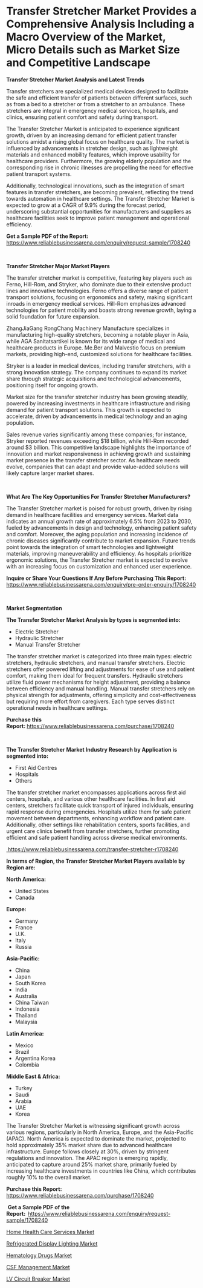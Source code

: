 <p><h1>Transfer Stretcher Market Provides a Comprehensive Analysis Including a Macro Overview of the Market, Micro Details such as Market Size and Competitive Landscape</h1></p><p><strong>Transfer Stretcher Market Analysis and Latest Trends</strong></p>
<p><p>Transfer stretchers are specialized medical devices designed to facilitate the safe and efficient transfer of patients between different surfaces, such as from a bed to a stretcher or from a stretcher to an ambulance. These stretchers are integral in emergency medical services, hospitals, and clinics, ensuring patient comfort and safety during transport.</p><p>The Transfer Stretcher Market is anticipated to experience significant growth, driven by an increasing demand for efficient patient transfer solutions amidst a rising global focus on healthcare quality. The market is influenced by advancements in stretcher design, such as lightweight materials and enhanced mobility features, which improve usability for healthcare providers. Furthermore, the growing elderly population and the corresponding rise in chronic illnesses are propelling the need for effective patient transport systems.</p><p>Additionally, technological innovations, such as the integration of smart features in transfer stretchers, are becoming prevalent, reflecting the trend towards automation in healthcare settings. The Transfer Stretcher Market is expected to grow at a CAGR of 9.9% during the forecast period, underscoring substantial opportunities for manufacturers and suppliers as healthcare facilities seek to improve patient management and operational efficiency.</p></p>
<p><strong>Get a Sample PDF of the Report:&nbsp;</strong> <a href="https://www.reliablebusinessarena.com/enquiry/request-sample/1708240?utm_campaign=1284&utm_medium=2&utm_source=Github&utm_content=ia&utm_term=07102024&utm_id=transfer-stretcher">https://www.reliablebusinessarena.com/enquiry/request-sample/1708240</a></p>
<p>&nbsp;</p>
<p><strong>Transfer Stretcher Major Market Players</strong></p>
<p><p>The transfer stretcher market is competitive, featuring key players such as Ferno, Hill-Rom, and Stryker, who dominate due to their extensive product lines and innovative technologies. Ferno offers a diverse range of patient transport solutions, focusing on ergonomics and safety, making significant inroads in emergency medical services. Hill-Rom emphasizes advanced technologies for patient mobility and boasts strong revenue growth, laying a solid foundation for future expansion.</p><p>ZhangJiaGang RongChang Machinery Manufacture specializes in manufacturing high-quality stretchers, becoming a notable player in Asia, while AGA Sanitatsartikel is known for its wide range of medical and healthcare products in Europe. Me.Ber and Malvestio focus on premium markets, providing high-end, customized solutions for healthcare facilities.</p><p>Stryker is a leader in medical devices, including transfer stretchers, with a strong innovation strategy. The company continues to expand its market share through strategic acquisitions and technological advancements, positioning itself for ongoing growth.</p><p>Market size for the transfer stretcher industry has been growing steadily, powered by increasing investments in healthcare infrastructure and rising demand for patient transport solutions. This growth is expected to accelerate, driven by advancements in medical technology and an aging population.</p><p>Sales revenue varies significantly among these companies; for instance, Stryker reported revenues exceeding $18 billion, while Hill-Rom recorded around $3 billion. This competitive landscape highlights the importance of innovation and market responsiveness in achieving growth and sustaining market presence in the transfer stretcher sector. As healthcare needs evolve, companies that can adapt and provide value-added solutions will likely capture larger market shares.</p></p>
<p>&nbsp;</p>
<p><strong>What Are The Key Opportunities For Transfer Stretcher Manufacturers?</strong></p>
<p><p>The Transfer Stretcher market is poised for robust growth, driven by rising demand in healthcare facilities and emergency services. Market data indicates an annual growth rate of approximately 6.5% from 2023 to 2030, fueled by advancements in design and technology, enhancing patient safety and comfort. Moreover, the aging population and increasing incidence of chronic diseases significantly contribute to market expansion. Future trends point towards the integration of smart technologies and lightweight materials, improving maneuverability and efficiency. As hospitals prioritize ergonomic solutions, the Transfer Stretcher market is expected to evolve with an increasing focus on customization and enhanced user experience.</p></p>
<p><strong>Inquire or Share Your Questions If Any Before Purchasing This Report:</strong> <a href="https://www.reliablebusinessarena.com/enquiry/pre-order-enquiry/1708240?utm_campaign=1284&utm_medium=2&utm_source=Github&utm_content=ia&utm_term=07102024&utm_id=transfer-stretcher">https://www.reliablebusinessarena.com/enquiry/pre-order-enquiry/1708240</a></p>
<p>&nbsp;</p>
<p><strong>Market Segmentation</strong></p>
<p><strong>The Transfer Stretcher Market Analysis by types is segmented into:</strong></p>
<p><ul><li>Electric Stretcher</li><li>Hydraulic Stretcher</li><li>Manual Transfer Stretcher</li></ul></p>
<p><p>The transfer stretcher market is categorized into three main types: electric stretchers, hydraulic stretchers, and manual transfer stretchers. Electric stretchers offer powered lifting and adjustments for ease of use and patient comfort, making them ideal for frequent transfers. Hydraulic stretchers utilize fluid power mechanisms for height adjustment, providing a balance between efficiency and manual handling. Manual transfer stretchers rely on physical strength for adjustments, offering simplicity and cost-effectiveness but requiring more effort from caregivers. Each type serves distinct operational needs in healthcare settings.</p></p>
<p><strong>Purchase this Report:&nbsp;</strong><a href="https://www.reliablebusinessarena.com/purchase/1708240?utm_campaign=1284&utm_medium=2&utm_source=Github&utm_content=ia&utm_term=07102024&utm_id=transfer-stretcher">https://www.reliablebusinessarena.com/purchase/1708240</a></p>
<p>&nbsp;</p>
<p><strong>The Transfer Stretcher Market Industry Research by Application is segmented into:</strong></p>
<p><ul><li>First Aid Centres</li><li>Hospitals</li><li>Others</li></ul></p>
<p><p>The transfer stretcher market encompasses applications across first aid centers, hospitals, and various other healthcare facilities. In first aid centers, stretchers facilitate quick transport of injured individuals, ensuring rapid response during emergencies. Hospitals utilize them for safe patient movement between departments, enhancing workflow and patient care. Additionally, other settings like rehabilitation centers, sports facilities, and urgent care clinics benefit from transfer stretchers, further promoting efficient and safe patient handling across diverse medical environments.</p></p>
<p><a href="https://www.reliablebusinessarena.com/transfer-stretcher-r1708240?utm_campaign=1284&utm_medium=2&utm_source=Github&utm_content=ia&utm_term=07102024&utm_id=transfer-stretcher">&nbsp;https://www.reliablebusinessarena.com/transfer-stretcher-r1708240</a></p>
<p><strong>In terms of Region, the Transfer Stretcher Market Players available by Region are:</strong></p>
<p>
    <p> <strong> North America: </strong>
        <ul>
            <li>United States</li>
            <li>Canada</li>
        </ul>
        </p> 
    <p> <strong> Europe: </strong>
        <ul>
            <li>Germany</li>
            <li>France</li>
            <li>U.K.</li>
            <li>Italy</li>
            <li>Russia</li>
        </ul>
        </p> 
    <p> <strong> Asia-Pacific: </strong>
        <ul>
            <li>China</li>
            <li>Japan</li>
            <li>South Korea</li>
            <li>India</li>
            <li>Australia</li>
            <li>China Taiwan</li>
            <li>Indonesia</li>
            <li>Thailand</li>
            <li>Malaysia</li>
        </ul>
        </p> 
    <p> <strong> Latin America: </strong>
        <ul>
            <li>Mexico</li>
            <li>Brazil</li>
            <li>Argentina Korea</li>
            <li>Colombia</li>
        </ul>
        </p> 
    <p> <strong> Middle East & Africa: </strong>
        <ul>
            <li>Turkey</li>
            <li>Saudi</li>
            <li>Arabia</li>
            <li>UAE</li>
            <li>Korea</li>
        </ul>
    </p>
    </p>
<p><p>The Transfer Stretcher Market is witnessing significant growth across various regions, particularly in North America, Europe, and the Asia-Pacific (APAC). North America is expected to dominate the market, projected to hold approximately 35% market share due to advanced healthcare infrastructure. Europe follows closely at 30%, driven by stringent regulations and innovation. The APAC region is emerging rapidly, anticipated to capture around 25% market share, primarily fueled by increasing healthcare investments in countries like China, which contributes roughly 10% to the overall market.</p></p>
<p><strong>Purchase this Report: </strong><a href="https://www.reliablebusinessarena.com/purchase/1708240?utm_campaign=1284&utm_medium=2&utm_source=Github&utm_content=ia&utm_term=07102024&utm_id=transfer-stretcher">https://www.reliablebusinessarena.com/purchase/1708240</a></p>
<p>&nbsp;<strong>Get a Sample PDF of the Report:&nbsp;&nbsp;</strong><a href="https://www.reliablebusinessarena.com/enquiry/request-sample/1708240?utm_campaign=1284&utm_medium=2&utm_source=Github&utm_content=ia&utm_term=07102024&utm_id=transfer-stretcher">https://www.reliablebusinessarena.com/enquiry/request-sample/1708240</a></p>
<p><strong></strong></p>
<p><p><a href="https://www.linkedin.com/pulse/competitive-intelligence-home-health-care-services-market-kiijf?utm_campaign=1284&utm_medium=2&utm_source=Github&utm_content=ia&utm_term=07102024&utm_id=transfer-stretcher">Home Health Care Services Market</a></p><p><a href="https://issuu.com/reportprime-2/docs/refrigerated-display-lighting-marke_b4afccabe66983?utm_campaign=1284&utm_medium=2&utm_source=Github&utm_content=ia&utm_term=07102024&utm_id=transfer-stretcher">Refrigerated Display Lighting Market</a></p><p><a href="https://www.linkedin.com/pulse/hematology-drugs-market-global-regional-analysis-2024-2031-4km8f?utm_campaign=1284&utm_medium=2&utm_source=Github&utm_content=ia&utm_term=07102024&utm_id=transfer-stretcher">Hematology Drugs Market</a></p><p><a href="https://www.linkedin.com/pulse/comprehensive-csf-management-market-report-regional-analysis-fdhpf?utm_campaign=1284&utm_medium=2&utm_source=Github&utm_content=ia&utm_term=07102024&utm_id=transfer-stretcher">CSF Management Market</a></p><p><a href="https://issuu.com/reportprime-2/docs/lv-circuit-breaker-market-size-2030_a7fd3d74b0fec2?utm_campaign=1284&utm_medium=2&utm_source=Github&utm_content=ia&utm_term=07102024&utm_id=transfer-stretcher">LV Circuit Breaker Market</a></p></p>